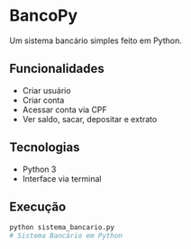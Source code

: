 # BancoPy

Um sistema bancário simples feito em Python.

## Funcionalidades
- Criar usuário
- Criar conta
- Acessar conta via CPF
- Ver saldo, sacar, depositar e extrato

## Tecnologias
- Python 3
- Interface via terminal

## Execução
```bash
python sistema_bancario.py
# Sistema Bancário em Python
